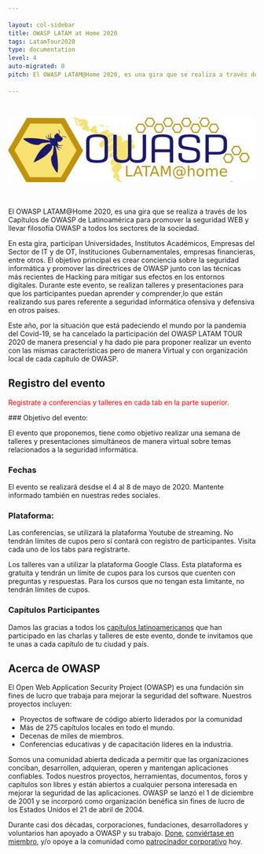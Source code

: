 ```yaml
---

layout: col-sidebar
title: OWASP LATAM at Home 2020
tags: LatamTour2020
type: documentation
level: 4
auto-migrated: 0
pitch: El OWASP LATAM@Home 2020, es una gira que se realiza a través de los Capítulos de OWASP en Latinoamérica para promover la seguridad WEB y llevar filosofía OWASP a todos los sectores de la sociedad.

---
```

<br>
<p align="center">
  <img src="assets/images/LatamAtHome.jpg">
</p>
<br><br>
El OWASP LATAM@Home 2020, es una gira que se realiza a través de los Capítulos de OWASP de Latinoamérica para promover la seguridad WEB y llevar filosofía OWASP a todos los sectores de la sociedad.

En esta gira, participan Universidades, Institutos Académicos, Empresas del Sector de IT y de OT, Instituciones Gubernamentales, empresas financieras, entre otros. El objetivo principal es crear conciencia sobre la seguridad informática y promover las directrices de OWASP junto con las técnicas más recientes de Hacking para mitigar sus efectos en los entornos digitales. Durante este evento, se realizan talleres y presentaciones para que los participantes puedan aprender y comprender,lo que están realizando sus pares referente a seguridad informática ofensiva y defensiva en otros países.

Este año, por la situación que está padeciendo el mundo por la pandemia del Covid-19, se ha cancelado la participación del OWASP LATAM TOUR 2020 de manera presencial y ha dado pie para proponer realizar un evento con las mismas características pero de manera Virtual y con organización local de cada capítulo de OWASP.

## Registro del evento
<p><span style="color:red">
Registrate a conferencias y talleres en cada tab en la parte superior.
</span></p>
### Objetivo del evento:

El evento que proponemos, tiene como objetivo realizar una semana de talleres y presentaciones simultáneos de manera virtual sobre temas relacionados a la seguridad informática.

### Fechas

El evento se realizará desdse el 4 al 8 de mayo de 2020. Mantente informado también en nuestras redes sociales.

### Plataforma:

Las conferencias, se utilizará la plataforma Youtube de streaming. No tendrán límites de cupos pero sí contará con registro de participantes. Visita cada uno de los tabs para registrarte.

Los talleres van a utilizar la plataforma Google Class. Esta plataforma es gratuita y tendrán un límite de cupos para los cursos que cuenten con preguntas y respuestas. Para los cursos que no tengan esta limitante, no tendrán límites de cupos.

### Capítulos Participantes

Damos las gracias a todos los [capítulos latinoamericanos](http://www.owasp.org/chapters/#SouthAmerica) que han participado en las charlas y talleres de este evento, donde te invitamos que te unas a cada capítulo de tu ciudad y país.

## Acerca de OWASP

El Open Web Application Security Project (OWASP) es una fundación sin fines de lucro que trabaja para mejorar la seguridad del software. Nuestros proyectos incluyen:

- Proyectos de software de código abierto liderados por la comunidad
- Más de 275 capítulos locales en todo el mundo.
- Decenas de miles de miembros.
- Conferencias educativas y de capacitación líderes en la industria.

Somos una comunidad abierta dedicada a permitir que las organizaciones conciban, desarrollen, adquieran, operen y mantengan aplicaciones confiables. Todos nuestros proyectos, herramientas, documentos, foros y capítulos son libres y están abiertos a cualquier persona interesada en mejorar la seguridad de las aplicaciones. OWASP se lanzó el 1 de diciembre de 2001 y se incorporó como organización benéfica sin fines de lucro de los Estados Unidos el 21 de abril de 2004.

Durante casi dos décadas, corporaciones, fundaciones, desarrolladores y voluntarios han apoyado a OWASP y su trabajo. [Done](/donate), [conviértase en miembro](/membership), y/o opoye a la comunidad como [patrocinador corporativo](/supporters/) hoy.

